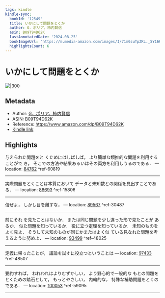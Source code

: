 ```yaml
---
tags: kindle
kindle-sync:
  bookId: '12549'
  title: いかにして問題をとくか
  author: G．ポリア、柿内賢信
  asin: B09T94D62K
  lastAnnotatedDate: '2024-08-25'
  bookImageUrl: 'https://m.media-amazon.com/images/I/71m0zuTpZKL._SY160.jpg'
  highlightsCount: 6
---
```


# いかにして問題をとくか
![|300](https://m.media-amazon.com/images/I/71m0zuTpZKL.jpg)
## Metadata
* Author: [G．ポリア、柿内賢信](https://www.amazon.comundefined)
* ASIN: B09T94D62K
* Reference: https://www.amazon.com/dp/B09T94D62K
* [Kindle link](kindle://book?action=open&asin=B09T94D62K)

## Highlights
与えられた問題をと くためにはしばしば， より簡単な類推的な問題を利用することがで き， そこでの方法や結果あるいはその両方を利用しうるのである． — location: [84762](kindle://book?action=open&asin=B09T94D62K&location=84762) ^ref-60819

---
実際問題をとくことは本質において データと未知数との関係を見出すことである． — location: [88693](kindle://book?action=open&asin=B09T94D62K&location=88693) ^ref-15806

---
信ぜよ， しかし目を離すな， — location: [89567](kindle://book?action=open&asin=B09T94D62K&location=89567) ^ref-30487

---
前にそれ を見たことはないか． または同じ問題を少し違った形で見たことが あるか． 似た問題を知っているか． 役に立つ定理を知っているか． 未知のものをよく見よ． そうして未知のものが同じかまたはよく似 ている見なれた問題を考えるように努めよ． — location: [93499](kindle://book?action=open&asin=B09T94D62K&location=93499) ^ref-48025

---
定義に帰ったことが， 議論を試すに役立つということは — location: [97433](kindle://book?action=open&asin=B09T94D62K&location=97433) ^ref-48507

---
要約すれば， われわれはよりむずかしい， より野心的で一般的な もとの問題をとくための踏石として， もっとやさしい， 内輪的な， 特殊な補助問題をとくのである． — location: [100053](kindle://book?action=open&asin=B09T94D62K&location=100053) ^ref-59095

---
